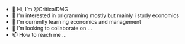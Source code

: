 - 👋 Hi, I’m @CriticalDMG
- 👀 I’m interested in prigramming mostly but mainly i study economics
- 🌱 I’m currently learning economics and management
- 💞️ I’m looking to collaborate on ...
- 📫 How to reach me ...

<!---
CriticalDMG/CriticalDMG is a ✨ special ✨ repository because its `README.md` (this file) appears on your GitHub profile.
You can click the Preview link to take a look at your changes.
--->
